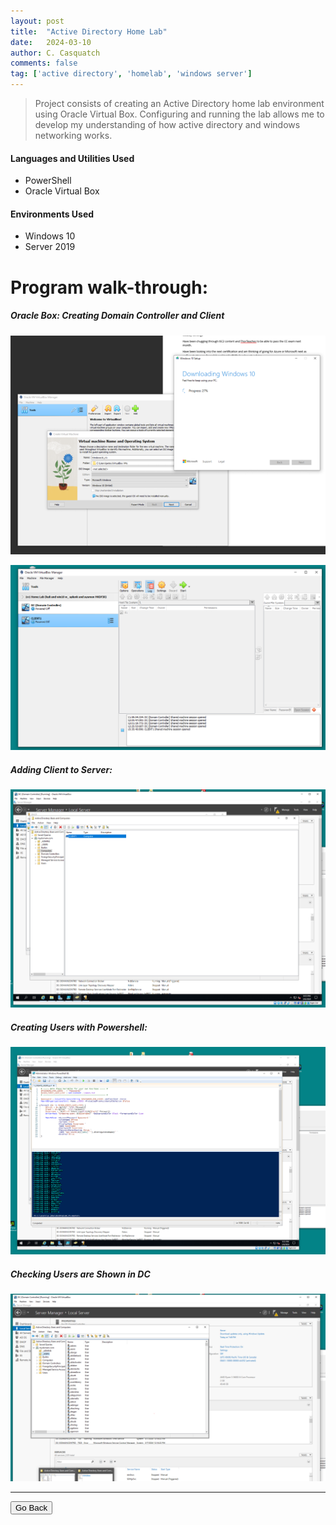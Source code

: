 ```yaml
---
layout: post
title:  "Active Directory Home Lab"
date:   2024-03-10
author: C. Casquatch
comments: false
tag: ['active directory', 'homelab', 'windows server']
---
```


> Project consists of creating an Active Directory home lab environment using Oracle Virtual Box.
> Configuring and running the lab allows me to develop my understanding of how active directory and windows networking works.

#### Languages and Utilities Used
* PowerShell
* Oracle Virtual Box

#### Environments Used
* Windows 10
* Server 2019

# Program walk-through:

##### Oracle Box: Creating Domain Controller and Client
![1](assets/images/ActiveDirectoryLab/1.png)

![2](assets/images/ActiveDirectoryLab/2.PNG)

##### Adding Client to Server:
![3](assets/images/ActiveDirectoryLab/3.PNG)

##### Creating Users with Powershell:
![4](assets/images/ActiveDirectoryLab/4.PNG)

##### Checking Users are Shown in DC
![5](assets/images/ActiveDirectoryLab/5.PNG)

* * *

<button onclick="history.back()">Go Back</button>
